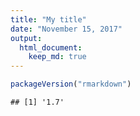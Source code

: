 ```yaml
---
title: "My title"
date: "November 15, 2017"
output: 
  html_document: 
    keep_md: true
---
```



```r
packageVersion("rmarkdown")
```

```
## [1] '1.7'
```
